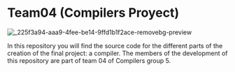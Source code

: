 
# **Team04 (Compilers Proyect)**
![_225f3a94-aaa9-4fee-be14-9ffd1b1f2ace-removebg-preview](https://github.com/user-attachments/assets/c930adef-4d74-4beb-bb17-02b93a7ae083)

In this repository you will find the source code for the different parts of the creation of the final project: a compiler.
The members of the development of this repository are part of team 04 of Compilers group 5.
